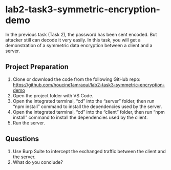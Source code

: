# lab2-task3-symmetric-encryption-demo

In the previous task (Task 2), the password has been sent encoded. But attacker still can decode it very easily. In this task, you will get a demonstration of a symmetric data encryption between a client and a server. 

## Project Preparation
1.	Clone or download the code from the following GitHub repo: https://github.com/houcine1amraoui/lab2-task3-symmetric-encryption-demo  
2.	Open the project folder with VS Code.
3.	Open the integrated terminal, “cd” into the “server” folder, then run “npm install” command to install the dependencies used by the server.
4.	Open the integrated terminal, “cd” into the “client” folder, then run “npm install” command to install the dependencies used by the client.
5.	Run the server.

## Questions
1.	Use Burp Suite to intercept the exchanged traffic between the client and the server.
2.	What do you conclude?
